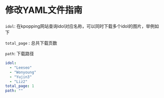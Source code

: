 # 修改YAML文件指南

###   

`idol`: 在kpopping网站查询idol对应名称，可以同时下载多个idol的图片，举例如下

`total_page` : 总共下载页数

`path`: 下载路径

```yaml  
idol:  
  - "Leeseo"  
  - "Wonyoung"
  - "Yujin3"
  - "Liz2"
total_page: 1
path: ""